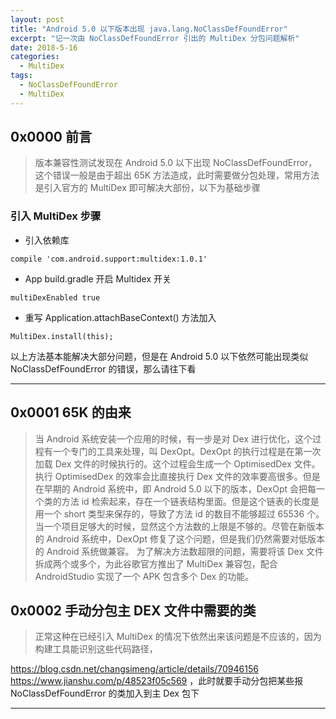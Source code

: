 ```yaml
---
layout: post
title: "Android 5.0 以下版本出现 java.lang.NoClassDefFoundError"
excerpt: "记一次由 NoClassDefFoundError 引出的 MultiDex 分包问题解析"
date: 2018-5-16
categories:
  - MultiDex
tags:
  - NoClassDefFoundError
  - MultiDex
---
```


## 0x0000 前言
> 版本兼容性测试发现在 Android 5.0 以下出现 NoClassDefFoundError，这个错误一般是由于超出 65K 方法造成，此时需要做分包处理，常用方法是引入官方的 MultiDex 即可解决大部份，以下为基础步骤

### 引入 MultiDex 步骤
* 引入依赖库
```
compile 'com.android.support:multidex:1.0.1'
```

* App build.gradle 开启 Multidex 开关
```
multiDexEnabled true
```

* 重写 Application.attachBaseContext() 方法加入
```
MultiDex.install(this);
```

以上方法基本能解决大部分问题，但是在 Android 5.0 以下依然可能出现类似 NoClassDefFoundError 的错误，那么请往下看

-------------------

## 0x0001 65K 的由来
> 当 Android 系统安装一个应用的时候，有一步是对 Dex 进行优化，这个过程有一个专门的工具来处理，叫 DexOpt。DexOpt 的执行过程是在第一次加载 Dex 文件的时候执行的。这个过程会生成一个 OptimisedDex 文件。执行 OptimisedDex 的效率会比直接执行 Dex 文件的效率要高很多。但是在早期的 Android 系统中，即 Android 5.0 以下的版本，DexOpt 会把每一个类的方法 id 检索起来，存在一个链表结构里面。但是这个链表的长度是用一个 short 类型来保存的，导致了方法 id 的数目不能够超过 65536 个。当一个项目足够大的时候，显然这个方法数的上限是不够的。尽管在新版本的 Android 系统中，DexOpt 修复了这个问题，但是我们仍然需要对低版本的 Android 系统做兼容。
为了解决方法数超限的问题，需要将该 Dex 文件拆成两个或多个，为此谷歌官方推出了 MultiDex 兼容包，配合 AndroidStudio 实现了一个 APK 包含多个 Dex 的功能。

## 0x0002 手动分包主 DEX 文件中需要的类
> 正常这种在已经引入 MultiDex 的情况下依然出来该问题是不应该的，因为构建工具能识别这些代码路径，


https://blog.csdn.net/changsimeng/article/details/70946156
https://www.jianshu.com/p/48523f05c569
，此时就要手动分包把某些报 NoClassDefFoundError 的类加入到主 Dex 包下

-------------------